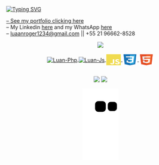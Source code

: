 [![Typing SVG](https://readme-typing-svg.demolab.com?font=Fira+Code&size=20&duration=4500&pause=800&color=F7F7F7&center=true&vCenter=true&width=1000&lines=Hello!+I'm+Luan+Roger+and+i'm+a+Web+Developer!+%F0%9F%94%B1;You+can+see+my+portfolio+clicking+below)](https://git.io/typing-svg)

<a href="http://luanrogerr.000webhostapp.com" target="_blank">– See my portfolio clicking here</a>
<br>– My Linkedin <a href="https://www.linkedin.com/in/luanrogerr" target="_blank">here</a> and my WhatsApp <a href="https://api.whatsapp.com/send?phone=5521966628528&text=Hello!%20i%20came%20from%20Github.%20Can%20we%20talk%3F" target="_blank">here</a>
<br>– luaanroger1234@gmail.com || +55 21 96662-8528


  <div align="center">
  <a href="https://github.com/luanrogerr">
    <img height="130em" src="https://github-readme-stats.vercel.app/api/top-langs/?username=luanrogerr&hide=stars,prs,contribs&layout=compact&langs_count=10&title_color=30647A&theme=gradient"/>
    
  <img align="center" alt="Luan-Php" height="30" width="40" 
src="https://cdn.jsdelivr.net/gh/devicons/devicon/icons/php/php-plain.svg">
  <img align="center" alt="Luan-Js" height="30" width="40" src="https://cdn.jsdelivr.net/gh/devicons/devicon/icons/mysql/mysql-original-wordmark.svg">
  <img align="center" alt="Luan-Js" height="30" width="40" src="https://raw.githubusercontent.com/devicons/devicon/master/icons/javascript/javascript-plain.svg">
  <img align="center" alt="Luan-CSS" height="30" width="40" src="https://raw.githubusercontent.com/devicons/devicon/master/icons/css3/css3-original.svg">
  <img align="center" alt="Luan-HTML" height="30" width="40" src="https://raw.githubusercontent.com/devicons/devicon/master/icons/html5/html5-original.svg">
  
</div>
  
  ##
 
<div align="center"> 
  
  <a href="https://www.linkedin.com/in/luanrogerr" target="_blank"><img src="https://img.shields.io/badge/LinkedIn-0077B5?style=for-the-badge&logo=linkedin&logoColor=white" target="_blank"></a> 
  <a href="https://instagram.com/luanrogerr_" target="_blank"><img src="https://img.shields.io/badge/-Instagram-%23E4405F?style=for-the-badge&logo=instagram&logoColor=white" target="_blank"></a>
  
  ![Snake animation](https://github.com/luanrogerr/luanrogerr/blob/output/github-contribution-grid-snake.svg)
 
</div>
  
  
